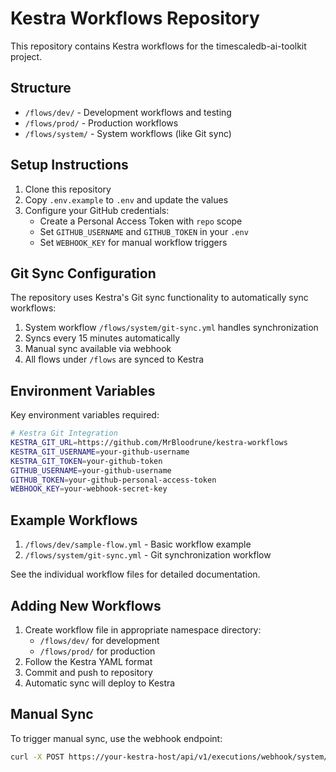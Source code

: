 # Kestra Workflows Repository

This repository contains Kestra workflows for the timescaledb-ai-toolkit project.

## Structure

- `/flows/dev/` - Development workflows and testing
- `/flows/prod/` - Production workflows
- `/flows/system/` - System workflows (like Git sync)

## Setup Instructions

1. Clone this repository
2. Copy `.env.example` to `.env` and update the values
3. Configure your GitHub credentials:
   - Create a Personal Access Token with `repo` scope
   - Set `GITHUB_USERNAME` and `GITHUB_TOKEN` in your `.env`
   - Set `WEBHOOK_KEY` for manual workflow triggers

## Git Sync Configuration

The repository uses Kestra's Git sync functionality to automatically sync workflows:

1. System workflow `/flows/system/git-sync.yml` handles synchronization
2. Syncs every 15 minutes automatically
3. Manual sync available via webhook
4. All flows under `/flows` are synced to Kestra

## Environment Variables

Key environment variables required:

```bash
# Kestra Git Integration
KESTRA_GIT_URL=https://github.com/MrBloodrune/kestra-workflows
KESTRA_GIT_USERNAME=your-github-username
KESTRA_GIT_TOKEN=your-github-token
GITHUB_USERNAME=your-github-username
GITHUB_TOKEN=your-github-personal-access-token
WEBHOOK_KEY=your-webhook-secret-key
```

## Example Workflows

1. `/flows/dev/sample-flow.yml` - Basic workflow example
2. `/flows/system/git-sync.yml` - Git synchronization workflow

See the individual workflow files for detailed documentation.

## Adding New Workflows

1. Create workflow file in appropriate namespace directory:
   - `/flows/dev/` for development
   - `/flows/prod/` for production
2. Follow the Kestra YAML format
3. Commit and push to repository
4. Automatic sync will deploy to Kestra

## Manual Sync

To trigger manual sync, use the webhook endpoint:
```bash
curl -X POST https://your-kestra-host/api/v1/executions/webhook/system/sync_from_git/your-webhook-key
```